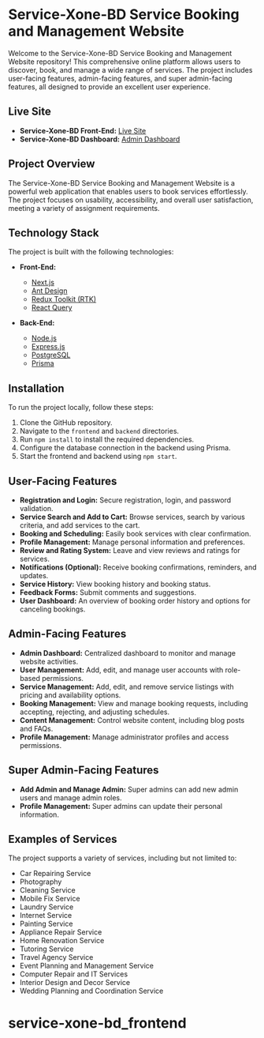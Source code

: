 # Service-Xone-BD Service Booking and Management Website

Welcome to the Service-Xone-BD Service Booking and Management Website repository! This comprehensive online platform allows users to discover, book, and manage a wide range of services. The project includes user-facing features, admin-facing features, and super admin-facing features, all designed to provide an excellent user experience.

## Live Site

- **Service-Xone-BD Front-End:** [Live Site](https://service-xone-bd-frontend.vercel.app)
- **Service-Xone-BD Dashboard:** [Admin Dashboard](https://Service-Xone-BD-dashboard.vercel.app/)

## Project Overview

The Service-Xone-BD Service Booking and Management Website is a powerful web application that enables users to book services effortlessly. The project focuses on usability, accessibility, and overall user satisfaction, meeting a variety of assignment requirements.

## Technology Stack

The project is built with the following technologies:

- **Front-End:**

  - [Next.js](https://nextjs.org/)
  - [Ant Design](https://ant.design/)
  - [Redux Toolkit (RTK)](https://redux-toolkit.js.org/)
  - [React Query](https://react-query.tanstack.com/)

- **Back-End:**
  - [Node.js](https://nodejs.org/)
  - [Express.js](https://expressjs.com/)
  - [PostgreSQL](https://www.postgresql.org/)
  - [Prisma](https://www.prisma.io/)

## Installation

To run the project locally, follow these steps:

1. Clone the GitHub repository.
2. Navigate to the `frontend` and `backend` directories.
3. Run `npm install` to install the required dependencies.
4. Configure the database connection in the backend using Prisma.
5. Start the frontend and backend using `npm start`.

## User-Facing Features

- **Registration and Login:** Secure registration, login, and password validation.
- **Service Search and Add to Cart:** Browse services, search by various criteria, and add services to the cart.
- **Booking and Scheduling:** Easily book services with clear confirmation.
- **Profile Management:** Manage personal information and preferences.
- **Review and Rating System:** Leave and view reviews and ratings for services.
- **Notifications (Optional):** Receive booking confirmations, reminders, and updates.
- **Service History:** View booking history and booking status.
- **Feedback Forms:** Submit comments and suggestions.
- **User Dashboard:** An overview of booking order history and options for canceling bookings.

## Admin-Facing Features

- **Admin Dashboard:** Centralized dashboard to monitor and manage website activities.
- **User Management:** Add, edit, and manage user accounts with role-based permissions.
- **Service Management:** Add, edit, and remove service listings with pricing and availability options.
- **Booking Management:** View and manage booking requests, including accepting, rejecting, and adjusting schedules.
- **Content Management:** Control website content, including blog posts and FAQs.
- **Profile Management:** Manage administrator profiles and access permissions.

## Super Admin-Facing Features

- **Add Admin and Manage Admin:** Super admins can add new admin users and manage admin roles.
- **Profile Management:** Super admins can update their personal information.

## Examples of Services

The project supports a variety of services, including but not limited to:

- Car Repairing Service
- Photography
- Cleaning Service
- Mobile Fix Service
- Laundry Service
- Internet Service
- Painting Service
- Appliance Repair Service
- Home Renovation Service
- Tutoring Service
- Travel Agency Service
- Event Planning and Management Service
- Computer Repair and IT Services
- Interior Design and Decor Service
- Wedding Planning and Coordination Service

# service-xone-bd_frontend
